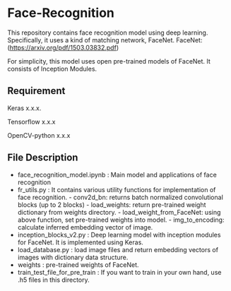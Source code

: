 # Face-Recognition

This repository contains face recognition model using deep learning. 
Specifically, it uses a kind of matching network, FaceNet.
FaceNet: (https://arxiv.org/pdf/1503.03832.pdf)

For simplicity, this model uses open pre-trained models of FaceNet. It consists of Inception Modules.

## Requirement
Keras x.x.x.

Tensorflow x.x.x

OpenCV-python x.x.x

## File Description

* face_recognition_model.ipynb : Main model and applications of face recognition 
* fr_utils.py : It contains various utility functions for implementation of face recognition. - conv2d_bn: returns batch normalized convolutional blocks (up to 2 blocks) - load_weights: return pre-trained weight dictionary from weights directory. - load_weight_from_FaceNet: using above function, set pre-trained weights into model. - img_to_encoding: calculate inferred embedding vector of image. 
* inception_blocks_v2.py : Deep learning model with inception modules for FaceNet. It is implemented using Keras. 
* load_database.py : load image files and return embedding vectors of images with dictionary data structure. 
* weights : pre-trained weights of FaceNet. 
* train_test_file_for_pre_train : If you want to train in your own hand, use .h5 files in this directory.

